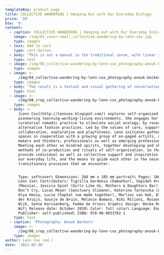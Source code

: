 ```yaml
---
templateKey: product-page
title: COLLECTIVE WANDERING | Hanging Out with Our Everyday Ecology
price: '28'
btw: '9'
content:
  - caption: COLLECTIVE WANDERING | Hanging out with Our Everyday Ecology (2020)
    image: /img/01_cover-small_collective-wandering-by-lenn-cox.jpg
    type: images
  - text: Add to cart
    type: cart-button
  - body: "This is not a manual in the traditional sense, with linear instructions or guidelines – rather, it is a hopefully engaging and activating collection of insights, moments and encounters, experienced during my continuing artistic research On Tour. What started out as a solo adventure consciously evolved into a collaborative and collective journey.\n\n\rThe intention of this manual is to inspire and support kindred individuals who are in search of an alternative rhythm of learning-working-living. Sharing multiform co-production processes and rituals of self-organisation concerning our common everyday lives.\n\nAccompanying my own contributions, I have invited various practitioners who resonate with me on a personal and professional level to respond to our shared experiences, from and in relation to their respective practices."
    type: text
  - image: /img/05_collective-wandering-by-lenn-cox_photography-anouk-beckers.jpg
    type: images
  - image: >-
      /img/04_collective-wandering-by-lenn-cox_photography-anouk-beckers_lowres.jpg
    type: images
  - body: "The result is a textual and visual gathering of conversations, testimonials and observations, from essays to poetry, from clothing to recipes.\n\n\rI recognise the realisation of this publication as an extension of my curatorial practice, in which I initiate collaborative gatherings and spaces. This manual is such a space. I see it as a living document, an ongoing conversation. An open invitation to go on a playful adventure with your own everyday ecology."
    type: text
  - image: >-
      /img/08_crop_collective-wandering-by-lenn-cox_photography-anouk-beckers_lowres.jpg
    type: images
  - body: >-
      [Lenn Cox](http://lenncox.blogspot.com/) explores self-organized
      pioneering learning-working-living environments. She engages her
      curatorial nomadic practice to stimulate social ecology, by researching
      alternative fashion practices. Led by the values of care, support,
      collaboration, exploration and playfulness. Lenn initiates gatherings and
      spaces in cooperation with a growing group of en-gaged artists, designers,
      makers and thinkers; professionals as well as emerging professionals.
      Meeting each other as kindred spirits, together developing and sharing
      methods of co-production and rituals of self-organisation. So that these
      provide individual as well as collective support and inspiration around
      our everyday life, and the means to guide each other in the necessary
      transitionary processes that we encounter.


      Type: softcover\ Dimensions: 260 mm x 185 mm portrait\ Pages: 166\ Editor:
      Lenn Cox\ Contributors: Tigrilla Gardenia (Damanhur), Sepideh Ardalani
      (Massia), Jessica Gysel (Girls Like Us, Mothers & Daughters Bar), Tomboys
      Donʼt Cry, Lucas Meyer (Sanctuary Slimane), Katerina Tarnovska (Asgarda),
      Alya Hessy, Lucie Chaptal (we made together), Marlies van Hak, Aliki van
      der Kruijs, Guusje de Bruin, Melanie Bomans, Niki Milioni, Rosanne van
      Wijk, Sanne Karssenberg, Femke de Vries\ Graphic design: Heike Renée de
      Wit\ Release date: October 2020\ Color: full color\ Language: English\ 
      Publisher: self-published\ ISBN: 978-90-9033782-1
    type: text
  - caption: 'Photography: Anouk Beckers'
    image: >-
      /img/06_crop_collective-wandering-by-lenn-cox_photography-anouk-beckers_lowres.jpg
    type: images
author: Lenn Cox (ed.)
date: '2021-03-30'
---
```



